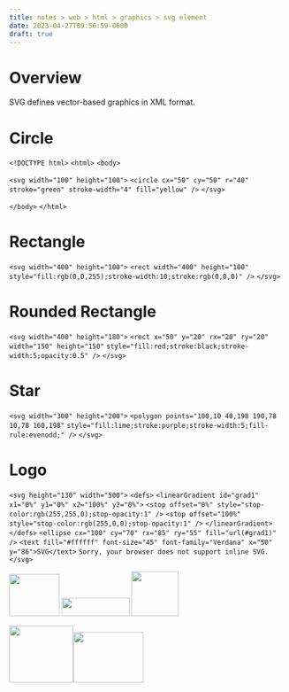 ```yaml
---
title: notes > web > html > graphics > svg element
date: 2023-04-27T09:56:59-0600
draft: true
---
```

# Overview
SVG defines vector-based graphics in XML format.

# Circle
`<!DOCTYPE html>`
`<html>`
`<body>`

`<svg width="100" height="100">`
`<circle cx="50" cy="50" r="40" stroke="green" stroke-width="4" fill="yellow" />`
`</svg>`

`</body>`
`</html>`

# Rectangle
`<svg width="400" height="100">`
`<rect width="400" height="100" style="fill:rgb(0,0,255);stroke-width:10;stroke:rgb(0,0,0)" />`
`</svg>`

# Rounded Rectangle
`<svg width="400" height="180">`
`<rect x="50" y="20" rx="20" ry="20" width="150" height="150"`
`style="fill:red;stroke:black;stroke-width:5;opacity:0.5" />`
`</svg>`

# Star
`<svg width="300" height="200">`
`<polygon points="100,10 40,198 190,78 10,78 160,198"`
`style="fill:lime;stroke:purple;stroke-width:5;fill-rule:evenodd;" />`
`</svg>`

# Logo
`<svg height="130" width="500">`
`<defs>`
`<linearGradient id="grad1" x1="0%" y1="0%" x2="100%" y2="0%">`
`<stop offset="0%" style="stop-color:rgb(255,255,0);stop-opacity:1" />`
`<stop offset="100%" style="stop-color:rgb(255,0,0);stop-opacity:1" />`
`</linearGradient>`
`</defs>`
`<ellipse cx="100" cy="70" rx="85" ry="55" fill="url(#grad1)" />`
`<text fill="#ffffff" font-size="45" font-family="Verdana" x="50" y="86">SVG</text>`
`Sorry, your browser does not support inline SVG.`
`</svg>`

<img src="media/xHTML_Graphics---svg--Element-image1.png" style="width:0.95in;height:0.79167in" />

<img src="media/xHTML_Graphics---svg--Element-image2.png" style="width:1.275in;height:0.34167in" />

<img src="media/xHTML_Graphics---svg--Element-image3.png" style="width:0.88333in;height:0.84167in" />

<img src="media/xHTML_Graphics---svg--Element-image4.png" style="width:1.20833in;height:1.075in" /><img src="media/xHTML_Graphics---svg--Element-image5.png" style="width:1.325in;height:0.95in" />
